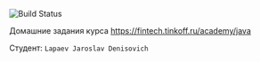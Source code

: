 ![Build Status](https://github.com/Fics3/Tink_Java_Backend_Course/actions/workflows/badge.svg)

Домашние задания курса https://fintech.tinkoff.ru/academy/java

Студент: `Lapaev Jaroslav Denisovich`
